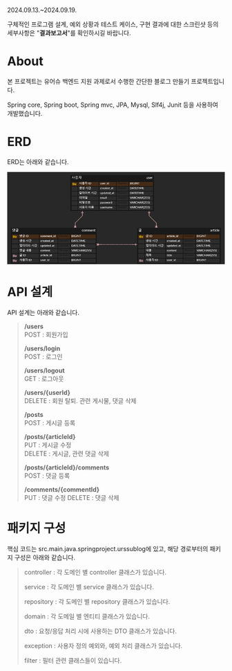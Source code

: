 2024.09.13.~2024.09.19.

구체적인 프로그램 설계, 예외 상황과 테스트 케이스, 구현 결과에 대한 스크린샷 등의 세부사항은 "**결과보고서**"를 확인하시길 바랍니다.

# About

본 프로젝트는 유어슈 백엔드 지원 과제로서 수행한 간단한 블로그 만들기 프로젝트입니다.

Spring core, Spring boot, Spring mvc, JPA, Mysql, Slf4j, Junit 등을 사용하여 개발했습니다.

# ERD

ERD는 아래와 같습니다.

![urssublog.png](urssublog.png)

# API 설계

API 설계는 아래와 같습니다.

> **/users**<br>
> POST : 회원가입
> 
> **/users/login**<br>
> POST : 로그인
> 
> **/users/logout**<br>
> GET : 로그아웃
> 
> **/users/{userId}**<br>
> DELETE : 회원 탈퇴. 관련 게시물, 댓글 삭제
> 
> **/posts**<br>
> POST : 게시글 등록
> 
> **/posts/{articleId}**<br>
> PUT : 게시글 수정<br>
> DELETE : 게시글, 관련 댓글 삭제
> 
> **/posts/{articleId}/comments**<br>
> POST : 댓글 등록
> 
> **/comments/{commentId}**<br>
> PUT : 댓글 수정 DELETE : 댓글 삭제

# 패키지 구성

핵심 코드는 src.main.java.springproject.urssublog에 있고, 해당 경로부터의 패키지 구성은 아래와 같습니다.

> controller : 각 도메인 별 controller 클래스가 있습니다.
> 
> service : 각 도메인 별 service 클래스가 있습니다.
> 
> repository : 각 도메인 별 repository 클래스가 있습니다.
> 
> domain : 각 도메일 별 엔티티 클래스가 있습니다.
> 
> dto : 요청/응답 처리 시에 사용하는 DTO 클래스가 있습니다.
> 
> exception : 사용자 정의 예외와, 예외 처리 클래스가 있습니다.
> 
> filter : 필터 관련 클래스들이 있습니다.
